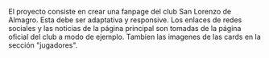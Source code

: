 El proyecto consiste en crear una fanpage del club San Lorenzo de Almagro. Esta debe ser adaptativa y responsive. 
Los enlaces de redes sociales y las noticias de la página principal son tomadas de la página oficial del club a modo de ejemplo. Tambien las imagenes de las cards en la sección "jugadores".